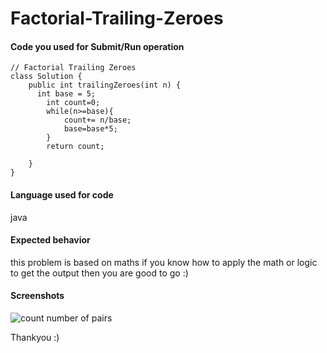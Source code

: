# Factorial-Trailing-Zeroes

<!--
Note - Any content mention below in `<!-- ->` blocks are just comments
to help you fill-up the issue. It won't be visible in the actual issue after
you click on submit.
-->



#### Code you used for Submit/Run operation


```
// Factorial Trailing Zeroes
class Solution {
    public int trailingZeroes(int n) {
      int base = 5;
        int count=0;
        while(n>=base){
            count+= n/base;
            base=base*5;
        }
        return count;
        
    }
}
```

#### Language used for code
java 


#### Expected behavior
<!-- A clear and concise description of what you expected to happen in
contrast with what actually happened. -->
this problem is based on maths if you know how to apply the math or logic to get the output then you are good to go :)

#### Screenshots

![count number of pairs](https://user-images.githubusercontent.com/53940939/135705418-3f7bcb40-ef0f-4979-b4ba-023a5980ac36.png)






Thankyou :)
